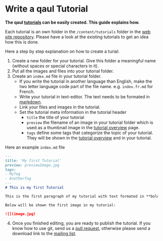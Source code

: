# Write a qaul Tutorial

**The qaul [tutorials] can be easily created. This guide explains how.**

Each tutorial is an own folder in the `/content/tutorials` folder in the [web site repository]. Please have a look at the existing tutorials to get an idea how this is done.

Here a step by step explanation on how to create a turial:

1. Create a new folder for your tutorial. Give this folder a meaningful name (without spaces or special characters in it).
2. Put all the images and files into your tutorial folder.
3. Create an `index.md` file in your tutorial folder. 
    * If you write the tutorial in another language than English, make the two letter language code part of the file name. e.g. `index.fr.md` for French.
    * Write your tutorial in text-editor. The text needs to be formated in [markdown].
    * Link your files and images in the tutorial.
    * Set the tutorial meta information in the tutorial header
        * `title` the title of your tutorial
        * `preview` the filename of an image in your tutorial folder which is used as a thumbnail image in the [tutorial overview] page.
        * `tags` define some tags that categorize the topic of your tutorial. They will be shown in the [tutorial overview] and in your tutorial.

Here an example `index.md` file

```md
---
title: 'My first Tutorial'
preview: previewImage.jpg
tags:
- MyTag
- AnotherTag
---
# This is my first Tutorial

This is the first paragraph of my tutorial with text formated in **bold** and *italic*.

Below will be shown the first image in my tutorial:

![](image.jpg)
```

4. Once you finished editing, you are ready to publish the tutorial. If you know how to use git, send us a [pull request], otherwise please send a download link to the [mailing list].



[tutorials]: https://qaul.org/tutorials/
[web site repository]: https://git.qaul.org/qaul/qaul/tree/develop/docs/website/content/tutorials
[markdown]: https://www.markdownguide.org/getting-started
[tutorial overview]: https://qaul.org/tutorials/
[pull request]: /social/contributions.html#submitting-a-pr
[mailing list]: https://lists.sr.ht/%7Eqaul/community
